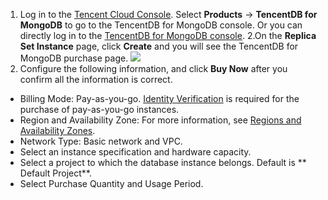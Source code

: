
1. Log in to the [Tencent Cloud Console](https://console.cloud.tencent.com/). Select **Products** -> **TencentDB for MongoDB** to go to the TencentDB for MongoDB console. Or you can directly log in to the [TencentDB for MongoDB console](https://console.cloud.tencent.com/mongodb).
2.On the **Replica Set Instance** page, click **Create** and you will see the TencentDB for MongoDB purchase page.
![](https://main.qcloudimg.com/raw/8f1019631506ca63f9d5ea183a189eeb.png)
3. Configure the following information, and click **Buy Now** after you confirm all the information is correct.
- Billing Mode: Pay-as-you-go. [Identity Verification](https://cloud.tencent.com/document/product/378/3629) is required for the purchase of pay-as-you-go instances.
- Region and Availability Zone: For more information, see [Regions and Availability Zones](https://cloud.tencent.com/document/product/240/3637).
- Network Type: Basic network and VPC.
- Select an instance specification and hardware capacity.
- Select a project to which the database instance belongs. Default is ** Default Project**.
- Select Purchase Quantity and Usage Period.
